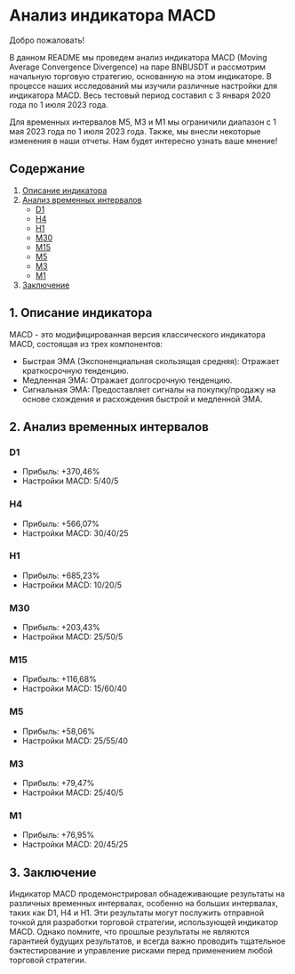 # Анализ индикатора MACD

Добро пожаловать!

В данном README мы проведем анализ индикатора MACD (Moving Average Convergence Divergence) на паре BNBUSDT и рассмотрим начальную торговую стратегию, основанную на этом индикаторе. В процессе наших исследований мы изучили различные настройки для индикатора MACD. Весь тестовый период составил с 3 января 2020 года по 1 июля 2023 года.

Для временных интервалов M5, M3 и M1 мы ограничили диапазон с 1 мая 2023 года по 1 июля 2023 года. Также, мы внесли некоторые изменения в наши отчеты. Нам будет интересно узнать ваше мнение!

## Содержание

1. [Описание индикатора](#описание-индикатора)
2. [Анализ временных интервалов](#анализ-временных-интервалов)
   - [D1](#d1)
   - [H4](#h4)
   - [H1](#h1)
   - [M30](#m30)
   - [M15](#m15)
   - [M5](#m5)
   - [M3](#m3)
   - [M1](#m1)
3. [Заключение](#заключение)

## 1. Описание индикатора

MACD - это модифицированная версия классического индикатора MACD, состоящая из трех компонентов:

- Быстрая ЭМА (Экспоненциальная скользящая средняя): Отражает краткосрочную тенденцию.
- Медленная ЭМА: Отражает долгосрочную тенденцию.
- Сигнальная ЭМА: Предоставляет сигналы на покупку/продажу на основе схождения и расхождения быстрой и медленной ЭМА.

## 2. Анализ временных интервалов

### D1
- Прибыль: +370,46%
- Настройки MACD: 5/40/5

### H4
- Прибыль: +566,07%
- Настройки MACD: 30/40/25

### H1
- Прибыль: +685,23%
- Настройки MACD: 10/20/5

### M30
- Прибыль: +203,43%
- Настройки MACD: 25/50/5

### M15
- Прибыль: +116,68%
- Настройки MACD: 15/60/40

### M5
- Прибыль: +58,06%
- Настройки MACD: 25/55/40

### M3
- Прибыль: +79,47%
- Настройки MACD: 25/40/5

### M1
- Прибыль: +76,95%
- Настройки MACD: 20/45/25

## 3. Заключение

Индикатор MACD продемонстрировал обнадеживающие результаты на различных временных интервалах, особенно на больших интервалах, таких как D1, H4 и H1. Эти результаты могут послужить отправной точкой для разработки торговой стратегии, использующей индикатор MACD. Однако помните, что прошлые результаты не являются гарантией будущих результатов, и всегда важно проводить тщательное бэктестирование и управление рисками перед применением любой торговой стратегии.

